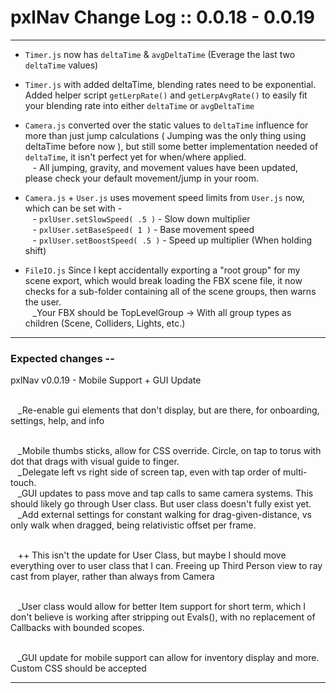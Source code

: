 # pxlNav Change Log :: 0.0.18 - 0.0.19
---------------------

 - `Timer.js` now has `deltaTime` & `avgDeltaTime` (Everage the last two `deltaTime` values)
 - `Timer.js` with added deltaTime, blending rates need to be exponential.  Added helper script `getLerpRate()` and `getLerpAvgRate()` to easily fit your blending rate into either `deltaTime` or `avgDeltaTime`

 - `Camera.js` converted over the static values to `deltaTime` influence for more than just jump calculations ( Jumping was the only thing using deltaTime before now ), but still some better implementation needed of `deltaTime`, it isn't perfect yet for when/where applied.
<br/>&nbsp;&nbsp; - All jumping, gravity, and movement values have been updated, please check your default movement/jump in your room.
 - `Camera.js` + `User.js` uses movement speed limits from `User.js` now, which can be set with -
<br/>&nbsp;&nbsp; - `pxlUser.setSlowSpeed( .5 )` - Slow down multiplier
<br/>&nbsp;&nbsp; - `pxlUser.setBaseSpeed( 1 )` - Base movement speed
<br/>&nbsp;&nbsp; - `pxlUser.setBoostSpeed( .5 )` - Speed up multiplier (When holding shift)

 - `FileIO.js` Since I kept accidentally exporting a "root group" for my scene export, which would break loading the FBX scene file, it now checks for a sub-folder containing all of the scene groups, then warns the user.
 <br/>&nbsp;&nbsp; _Your FBX should be TopLevelGroup -> With all group types as children (Scene, Colliders, Lights, etc.)

 
---

### Expected changes --
pxlNav v0.0.19 - Mobile Support + GUI Update

<br/>&nbsp;&nbsp; _Re-enable gui elements that don't display, but are there, for onboarding, settings, help, and info

<br/>&nbsp;&nbsp; _Mobile thumbs sticks, allow for CSS override.  Circle, on tap to torus with dot that drags with visual guide to finger.
<br/>&nbsp;&nbsp; _Delegate left vs right side of screen tap, even with tap order of multi-touch.
<br/>&nbsp;&nbsp; _GUI updates to pass move and tap calls to same camera systems. This should likely go through User class. But user class doesn't fully exist yet.
<br/>&nbsp;&nbsp; _Add external settings for constant walking for drag-given-distance, vs only walk when dragged, being relativistic offset per frame.

<br/>&nbsp;&nbsp; ++ This isn't the update for User Class, but maybe I should move everything over to user class that I can.  Freeing up Third Person view to ray cast from player, rather than always from Camera

<br/>&nbsp;&nbsp; _User class would allow for better Item support for short term, which I don't believe is working after stripping out Evals(), with no replacement of Callbacks with bounded scopes.

<br/>&nbsp;&nbsp; _GUI update for mobile support can allow for inventory display and more.  Custom CSS should be accepted


---